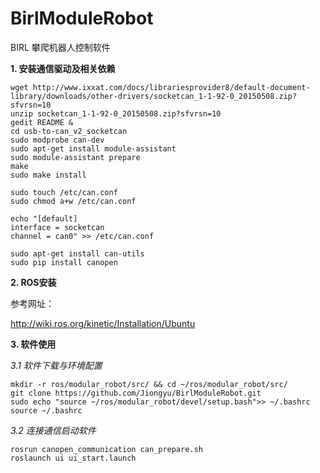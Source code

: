 # BirlModuleRobot

BIRL 攀爬机器人控制软件

**1. 安装通信驱动及相关依赖**
```
wget http://www.ixxat.com/docs/librariesprovider8/default-document-library/downloads/other-drivers/socketcan_1-1-92-0_20150508.zip?sfvrsn=10 
unzip socketcan_1-1-92-0_20150508.zip?sfvrsn=10
gedit README &
cd usb-to-can_v2_socketcan
sudo modprobe can-dev
sudo apt-get install module-assistant
sudo module-assistant prepare
make
sudo make install
```

```
sudo touch /etc/can.conf
sudo chmod a+w /etc/can.conf

echo "[default]  
interface = socketcan  
channel = can0" >> /etc/can.conf
```

```
sudo apt-get install can-utils
sudo pip install canopen
```

**2. ROS安装**

  参考网址：


   <http://wiki.ros.org/kinetic/Installation/Ubuntu>

**3. 软件使用**

  *3.1 软件下载与环境配置*
```
mkdir -r ros/modular_robot/src/ && cd ~/ros/modular_robot/src/ 
git clone https://github.com/Jiongyu/BirlModuleRobot.git
sudo echo "source ~/ros/modular_robot/devel/setup.bash">> ~/.bashrc
source ~/.bashrc
```

  *3.2 连接通信启动软件*
```
rosrun canopen_communication can_prepare.sh
roslaunch ui ui_start.launch
```

